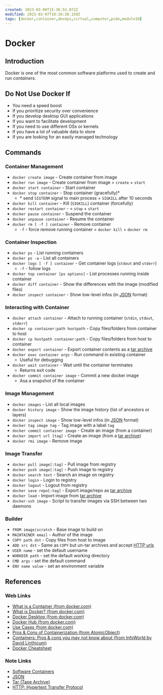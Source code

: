 ```yaml
---
created: 2023-03-06T15:36:53.072Z
modified: 2023-03-07T10:16:38.159Z
tags: [docker,container,devops,virtual,computer,pcde,module10]
---
```

# Docker

## Introduction

Docker is one of the most common software platforms used to create and run *containers*.

## Do Not Use Docker If

* You need a speed boost
* If you prioritize security over convenience
* If you develop desktop GUI applications
* If you want to facilitate development
* If you need to use different OSs or kernels
* If you have a lot of valuable data to store
* If you are looking for an easily managed technology

## Commands

### Container Management

* `docker create image` - Create container from image
* `docker run image` - Create container from image = `create` + `start`
* `docker start container` - Start container
* `docker stop container` - Stop container (gracefully)\*
  * \* send `SIGTERM` signal to main process + `SIGKILL` after 10 seconds
* `docker kill container` - Kill (`SIGKILL`) container (forcefully)
* `docker restart container` - = `stop` + `start`
* `docker pause container` - Suspend the container
* `docker unpause container` - Resume the container
* `docker rm [ -f ] container` - Remove container
  * `-f` - force remove running container = `docker kill` + `docker rm`

### Container Inspection

* `docker ps` - List running containers
* `docker ps -a` - List all containers
* `docker logs [ -f ] container` - Get container logs (`stdout` and `stderr`)
  * `-f` - follow logs
* `docker top container [ps options]` - List processes running inside container
* `docker diff container`  - Show the differences with the image (modified files)
* `docker inspect container` - Show low-level infos (in [JSON][json-zk] format)

### Interacting with Container

* `docker attach container` - Attach to running container (`stdin`, `stdout`, `stderr`)
* `docker cp container:path hostpath` - Copy files/folders from container to host
* `docker cp hostpath container:path` - Copy files/folders from host to container
* `docker export container` - Export container contents as a [tar archive][tar-zk]
* `docker exec container args` - Run command in existing container
  * Useful for debugging
* `docker wait container` - Wait until the container terminates
  * Returns exit code
* `docker commit container image` - Commit a new docker image
  * Asa a snapshot of the container

### Image Management

* `docker images` - List all local images
* `docker history image` - Show the image history (list of ancestors or layers)
* `docker inspect image` - Show low-level infos (in [JSON][json-zk] format)
* `docker tag image tag` - Tag image with a label `tag`
* `docker commit container image` - Create an image (from a container)
* `docker import url [tag]` - Create an image (from a [tar archive][tar-zk])
* `docker rmi image` - Remove image

### Image Transfer

* `docker pull image[:tag]` - Pull image from registry
* `docker push image[:tag]` - Push image to registry
* `docker search text` - Search an image on registry
* `docker login` - Login to registry
* `docker logout` - Logout from registry
* `docker save repo[:tag]` - Export image/repo as [tar archive][tar-zk]
* `docker load` - Import image from [tar archive][tar-zk]
* `docker-ssh image` - Script to transfer images via SSH between two daemons

### Builder

* `FROM image|scratch` - Base image to build on
* `MAINTAINER email` - Author of the image
* `COPY path dst` - Copy files from host to image
* `ADD src dst` - Same as `COPY` but un-tar archives and accept [HTTP urls][http-zk]
* `USER name` - set the default username
* `WORKDIR path` - set the default working directory
* `CMD args` - set the default command
* `ENV name value` - set an environment variable

## References

### Web Links

* [What is a Container (from docker.com)][what-is-container-docker]
* [What is Docker? (from docker.com)][what-is-docker]
* [Docker Desktop (from docker.com)][docker-desktop]
* [Docker Hub (from docker.com)][docker-hub]
* [Use Cases (from docker.com)][use-cases-docker]
* [Pros & Cons of Containerization (from AtomicObject)][container-pros-cons-atom]
* [Containers: Pros & cons you may not know about (from InfoWorld by David Linthicum)][pros-cons-containers-infoworld]
* [Docker Cheatsheet][cheatsheet-docker]

<!-- Hidden References -->
[what-is-container-docker]: https://www.docker.com/resources/what-container "What is a Container (from docker.com)"
[what-is-docker]: https://docs.docker.com/get-started/overview/ "What is Docker? (from docker.com)"
[docker-desktop]: https://www.docker.com/products/docker-desktop "Docker Desktop (from docker.com)"
[docker-hub]: https://www.docker.com/products/docker-hub "Docker Hub (from docker.com)"
[use-cases-docker]: https://www.docker.com/use-cases "Use Cases (from docker.com)"
[container-pros-cons-atom]: https://spin.atomicobject.com/2019/05/24/containerization-pros-cons/ "Pros & Cons of Containerization (from AtomicObject)"
[pros-cons-containers-infoworld]: https://www.infoworld.com/article/3342165/containers-the-pros-and-cons-you-may-not-know-about.html "Containers: Pros & cons you may not know about (from InfoWorld by David Linthicum)"
[cheatsheet-docker]: https://dockerlabs.collabnix.com/docker/cheatsheet/ "Docker Cheatsheet"

### Note Links

* [Software Containers][container-zk]
* [JSON][json-zk]
* [Tar (Tape Archive)][tar-zk]
* [HTTP: Hypertext Transfer Protocol][http-zk]

<!-- Hidden References -->
[container-zk]: ./container.md "Software Containers"
[json-zk]: ./json.md "JSON"
[tar-zk]: ./tar.md "Tar (Tape Archive)"
[http-zk]: ./http.md "HTTP: Hypertext Transfer Protocol"
